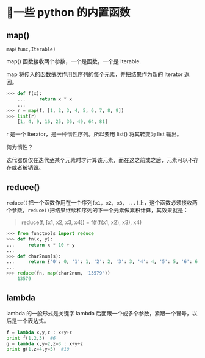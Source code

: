 # 🐍一些 python 的内置函数

## map()
`map(func,Iterable)`

map() 函数接收两个参数，一个是函数，一个是 Iterable.

map 将传入的函数依次作用到序列的每个元素，并把结果作为新的 Iterator 返回。

```python
>>> def f(x):
    ...     return x * x
    ...
>>> r = map(f, [1, 2, 3, 4, 5, 6, 7, 8, 9])
>>> list(r)
    [1, 4, 9, 16, 25, 36, 49, 64, 81]
```

r 是一个 Iterator，是一种惰性序列。所以要用 list() 将其转变为 list 输出。

何为惰性？

迭代器仅仅在迭代至某个元素时才计算该元素，而在这之前或之后，元素可以不存在或者被销毁。

## reduce()
`reduce()`把一个函数作用在一个序列`[x1, x2, x3, ...]`上，这个函数必须接收两个参数，`reduce()`把结果继续和序列的下一个元素做累积计算，其效果就是：
> reduce(f, [x1, x2, x3, x4]) = f(f(f(x1, x2), x3), x4)

```python
>>> from functools import reduce
>>> def fn(x, y):
...     return x * 10 + y
...
>>> def char2num(s):
...     return {'0': 0, '1': 1, '2': 2, '3': 3, '4': 4, '5': 5, '6': 6, '7': 7, '8': 8, '9': 9}[s]
...
>>> reduce(fn, map(char2num, '13579'))
    13579
```

## lambda
lambda 的一般形式是关键字 lambda 后面跟一个或多个参数，紧跟一个冒号，以后是一个表达式。
```python
f = lambda x,y,z : x+y+z
print f(1,2,3)  #6
g = lambda x,y=2,z=3 : x+y+z
print g(1,z=4,y=5)  #10
```

